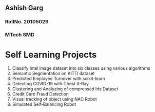 ## Ashish Garg
### RollNo. 20105029 
### MTech SMD
# Self Learning Projects
1.  Classify Intel image dataset into six classes using various algorithms
2.  Semantic Segmentation on KITTI dataset
3.  Predicted Employee Turnover with scikit-learn
4.  Detecting COVID-19 with Chest X-Ray
5.  Clustering and Analyzing of compressed Iris Dataset
6.  Credit Card Fraud Detection
7.  Visual tracking of object using NAO Robot
8.  Simulated Self-Balancing Robot
